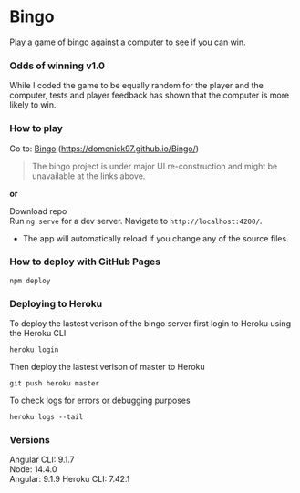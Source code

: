# Bingo

Play a game of bingo against a computer to see if you can win.

### Odds of winning v1.0

While I coded the game to be equally random for the player and the computer, tests and player feedback has shown that the computer is more likely to win.

### How to play

Go to: [Bingo](https://domenick97.github.io/Bingo/) (https://domenick97.github.io/Bingo/)

> The bingo project is under major UI re-construction and might be unavailable at the links above.  

**or**

Download repo  
Run `ng serve` for a dev server. Navigate to `http://localhost:4200/`. 
* The app will automatically reload if you change any of the source files.


### How to deploy with GitHub Pages
```
npm deploy
```

### Deploying to Heroku
To deploy the lastest verison of the bingo server first login to Heroku using the Heroku CLI
```
heroku login
```
Then deploy the lastest verison of master to Heroku
```
git push heroku master
```

To check logs for errors or debugging purposes
```
heroku logs --tail
```

### Versions
Angular CLI: 9.1.7  
Node: 14.4.0  
Angular: 9.1.9
Heroku CLI: 7.42.1
